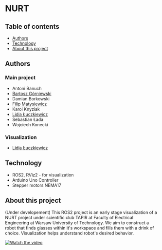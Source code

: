 # NURT

## Table of contents
* [Authors](#authors)
* [Technology](#technology)
* [About this project](#about-this-project)

## Authors
### Main project
* Antoni Banuch
* [Bartosz Górniewski](https://github.com/Karangia23)
* Damian Borkowski
* [Filip Matysiewicz](https://github.com/Filipix18)
* Karol Knyziak
* [Lidia Łuczkiewicz](https://github.com/lluczkie)
* Sebastian Łada
* Wojciech Konecki
### Visualization
* [Lidia Łuczkiewicz](https://github.com/lluczkie)

## Technology
* ROS2, RViz2 - for visualization
* Arduino Uno Controller
* Stepper motors NEMA17

## About this project
(Under developement)
This ROS2 project is an early stage visualization of a NURT project under scientific club TAPIR at Faculty of Electrical Engineering at Warsaw University of Technology. We aim to construct a robot that finds glasses within it's workspace and fills them with a drink of choice. Visualization helps understand robot's desired behavior.

[![Watch the video](https://img.youtube.com/vi/oXI_7FPkqcA/hqdefault.jpg)](https://youtu.be/oXI_7FPkqcA)
